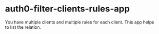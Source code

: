 # auth0-filter-clients-rules-app
You have multiple clients and multiple rules for each client. This app helps to list the relation.
